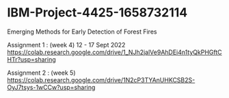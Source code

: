 # IBM-Project-4425-1658732114
Emerging Methods for Early Detection of Forest Fires


Assignment 1 : (week 4) 
12 - 17 Sept 2022
https://colab.research.google.com/drive/1_NJh2jalVe9AhDEi4n1tyQkPHGftCHTr?usp=sharing


Assignment 2 : (week 5) 
https://colab.research.google.com/drive/1N2cP3TYAnUHKCSB2S-OyJ7tsys-1wCCw?usp=sharing
